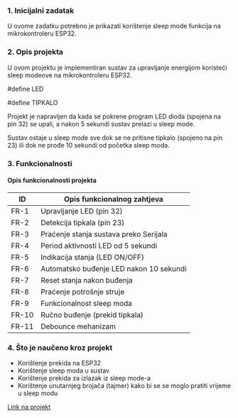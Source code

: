 ### 1. Inicijalni zadatak
U ovome zadatku potrebno je prikazati korištenje sleep mode funkcija na mikrokontroleru ESP32.

### 2. Opis projekta
U ovom projektu je implementiran sustav za upravljanje energijom koristeći sleep modeove na mikrokontroleru ESP32. 

#define LED

#define TIPKALO

Projekt je napravljen da kada se pokrene program LED dioda (spojena na pin 32) se upali, a nakon 5 sekundi sustav prelazi u sleep mode.

Sustav ostaje u sleep mode sve dok se ne pritisne tipkalo (spojeno na pin 23) ili dok ne prođe 10 sekundi od početka sleep moda.

### 3. Funkcionalnosti

#### Opis funkcionalnosti projekta

| ID    | Opis funkcionalnog zahtjeva                |
|-------|--------------------------------------------|
| FR-1  | Upravljanje LED (pin 32)                   | 
| FR-2  | Detekcija  tipkala (pin 23)                |
| FR-3  | Praćenje stanja sustava preko Serijala     |
| FR-4  | Period aktivnosti LED od 5 sekundi         |
| FR-5  | Indikacija stanja (LED ON/OFF)             | 
| FR-6  | Automatsko buđenje LED nakon 10 sekundi    | 
| FR-7  | Reset stanja nakon buđenja                 |
| FR-8  | Praćenje potrošnje struje                  | 
| FR-9  | Funkcionalnost sleep moda                  | 
| FR-10 | Ručno buđenje (prekid tipkala)             | 
| FR-11 | Debounce mehanizam                         | 


### 4. Što je naučeno kroz projekt
 - Korištenje prekida na ESP32
 - Korištenje sleep moda u sustav
 - Korištenje prekida za izlazak iz sleep mode-a
 - Korištenje unutarnjeg brojača (tajmer) kako bi se se moglo pratiti vrijeme u sleep modu

[Link na projekt](https://wokwi.com/projects/427795277435780097)


